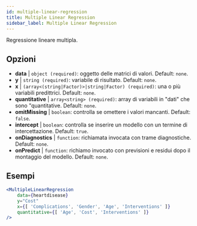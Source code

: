 ```yaml
---
id: multiple-linear-regression
title: Multiple Linear Regression
sidebar_label: Multiple Linear Regression
---
```


Regressione lineare multipla.

## Opzioni

* __data__ | `object (required)`: oggetto delle matrici di valori. Default: `none`.
* __y__ | `string (required)`: variabile di risultato. Default: `none`.
* __x__ | `(array<(string|Factor)>|string|Factor) (required)`: una o più variabili predittrici. Default: `none`.
* __quantitative__ | `array<string> (required)`: array di variabili in "dati" che sono "quantitative. Default: `none`.
* __omitMissing__ | `boolean`: controlla se omettere i valori mancanti. Default: `false`.
* __intercept__ | `boolean`: controlla se inserire un modello con un termine di intercettazione. Default: `true`.
* __onDiagnostics__ | `function`: richiamata invocata con trame diagnostiche. Default: `none`.
* __onPredict__ | `function`: richiamo invocato con previsioni e residui dopo il montaggio del modello. Default: `none`.


## Esempi

```jsx live
<MultipleLinearRegression 
    data={heartdisease} 
    y="Cost"
    x={[ 'Complications', 'Gender', 'Age', 'Interventions' ]}
    quantitative={[ 'Age', 'Cost', 'Interventions' ]}
/>
```

